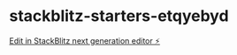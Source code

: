 # stackblitz-starters-etqyebyd

[Edit in StackBlitz next generation editor ⚡️](https://stackblitz.com/~/github.com/test-student-elim/stackblitz-starters-etqyebyd)